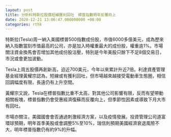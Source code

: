 ```yaml
---
layout: post
title: 分析料特斯拉股價短線獲利回吐　標普指數明年反覆向上
date: 2020-12-21 13:06:47.000000000 +08:00
categories: rthk
---
```


特斯拉(Tesla)周一納入美國標普500指數成份股，市值6000多億美元，成為歷來納入指數當刻市值最高的公司，亦是加入時權重最大的成份股，權重逾1%。市場關注資金換馬會否增加其他成份股沽壓，特別是今年美股只餘下不足8個交易日，市況或會更加波動。

Tesla上周五股價再創新高，迫近700美元，今年以來累計升近7倍。利達資產管理基金經理黃耀宗認為，短線或有獲利回吐，但市場越來越接受電動車生態圈，相信回調幅度有限，長遠仍有上升空間。

黃耀宗又說，Tesla在標普指數比重不太高，對其他公司影響有限，反而有望帶動相關板塊，標普指數仍會受惠經濟復蘇而反覆向上，但季節性因素或導致下月大市有回吐。

市場亦關注，美國國會會否通過刺激經濟方案，以及疫情發展。投資管理公司道富環球預期，明年首季美股或會調整5%至10%，瑞信則預期美國經濟衰退風險不大，明年標普指數仍有約9%的升幅。
